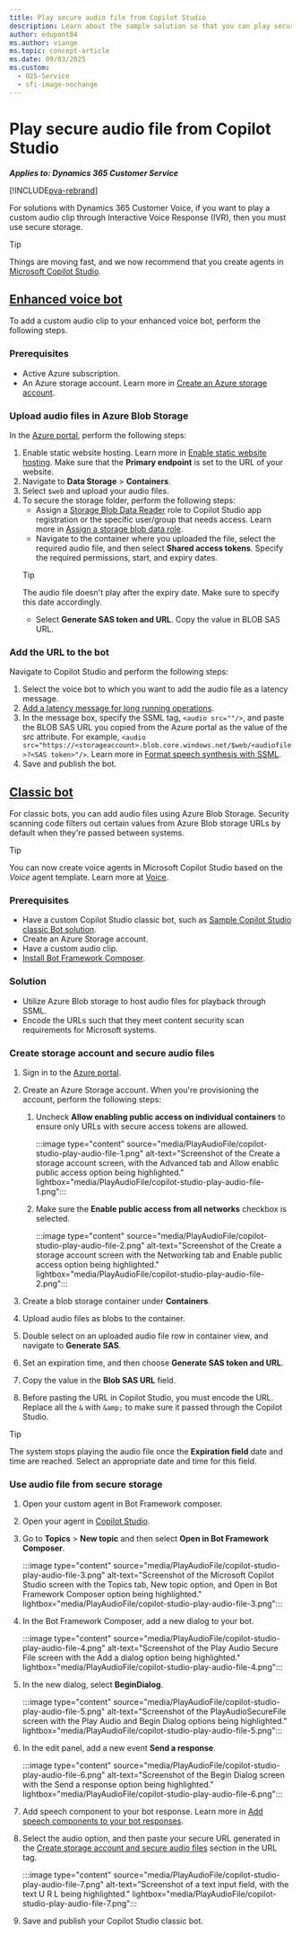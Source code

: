 ```yaml
---
title: Play secure audio file from Copilot Studio
description: Learn about the sample solution so that you can play secure audio files from Copilot Studio classic.
author: edupont04
ms.author: viange
ms.topic: concept-article
ms.date: 09/03/2025
ms.custom:
  - O25-Service
  - sfi-image-nochange
---
```


# Play secure audio file from Copilot Studio

***Applies to: Dynamics 365 Customer Service***

[!INCLUDE[pva-rebrand](../includes/pva-rebrand.md)]

For solutions with Dynamics 365 Customer Voice, if you want to play a custom audio clip through Interactive Voice Response (IVR), then you must use secure storage.

> [!TIP]
> Things are moving fast, and we now recommend that you create agents in [Microsoft Copilot Studio](/microsoft-copilot-studio/).

## [Enhanced voice bot](#tab/enhancedvoicebot)

To add a custom audio clip to your enhanced voice bot, perform the following steps.
 ### Prerequisites

 - Active Azure subscription.
 - An Azure storage account. Learn more in [Create an Azure storage account](/azure/storage/common/storage-account-create).

 ### Upload audio files in Azure Blob Storage

  In the [Azure portal](https://portal.azure.com), perform the following steps:  

   1. Enable static website hosting. Learn more in [Enable static website hosting](/azure/storage/blobs/storage-blob-static-website-how-to?tabs=azure-portal). Make sure that the **Primary endpoint** is set to the URL of your website.
   1. Navigate to **Data Storage** > **Containers**.
   1. Select `$web` and upload your audio files. 
   1. To secure the storage folder, perform the following steps:
       -  Assign a [Storage Blob Data Reader](/azure/role-based-access-control/built-in-roles/storage#storage-blob-data-reader) role to Copilot Studio app registration or the specific user/group that needs access. Learn more in [Assign a storage blob data role](/azure/storage/blobs/storage-auth-abac-portal#step-3-assign-a-storage-blob-data-role).
       - Navigate to the container where you uploaded the file, select the required audio file, and then select **Shared access tokens**. Specify the required permissions, start, and expiry dates.
        > [!TIP]
        > The audio file doesn't play after the expiry date. Make sure to specify this date accordingly.
       - Select **Generate SAS token and URL**. Copy the value in BLOB SAS URL.
  
  ### Add the URL to the bot

  Navigate to Copilot Studio and perform the following steps:

   1. Select the voice bot to which you want to add the audio file as a latency message.
   1. [Add a latency message for long running operations](/microsoft-copilot-studio/voice-configuration#add-a-latency-message-for-long-running-operations).
   1. In the message box, specify the SSML tag, `<audio src=""/>`, and paste the BLOB SAS URL you copied from the Azure portal as the value of the src attribute. For example, `<audio src="https://<storageaccount>.blob.core.windows.net/$web/<audiofile>?<SAS token>"/>`. Learn more in [Format speech synthesis with SSML](/microsoft-copilot-studio/voice-configuration#format-speech-synthesis-with-ssml).
   1. Save and publish the bot.
   
## [Classic bot](#tab/classicbot)

For classic bots, you can add audio files using Azure Blob Storage. Security scanning code filters out certain values from Azure Blob storage URLs by default when they're passed between systems.

> [!TIP]
> You can now create voice agents in Microsoft Copilot Studio based on the *Voice* agent template. Learn more at [Voice](/microsoft-copilot-studio/voice-build-from-template).

 ### Prerequisites
  - Have a custom Copilot Studio classic bot, such as [Sample Copilot Studio classic Bot solution](https://github.com/microsoft/Dynamics-365-FastTrack-Implementation-Assets/tree/master/Customer%20Service/ComponentLibrary/PVA/PlayAudioFile/sampleartifacts/PlaySecureAudioFilefromPVA_1_0_0_1.zip).
  - Create an Azure Storage account.
  - Have a custom audio clip.
  - [Install Bot Framework Composer](/composer/install-composer?tabs=windows).

 ### Solution

 - Utilize Azure Blob storage to host audio files for playback through SSML.
 - Encode the URLs such that they meet content security scan requirements for Microsoft systems.

 ### Create storage account and secure audio files

 1. Sign in to the [Azure portal](https://azure.microsoft.com/free/).

 2. Create an Azure Storage account. When you're provisioning the account, perform the following steps:
   
    1. Uncheck **Allow enabling public access on individual containers**  to ensure only URLs with secure access tokens are allowed.

       :::image type="content" source="media/PlayAudioFile/copilot-studio-play-audio-file-1.png" alt-text="Screenshot of the Create a storage account screen, with the Advanced tab and Allow enablic public access option being highlighted." lightbox="media/PlayAudioFile/copilot-studio-play-audio-file-1.png":::

    2. Make sure the **Enable public access from all networks** checkbox is selected.

       :::image type="content" source="media/PlayAudioFile/copilot-studio-play-audio-file-2.png" alt-text="Screenshot of the Create a storage account screen with the Networking tab and Enable public access option being highlighted." lightbox="media/PlayAudioFile/copilot-studio-play-audio-file-2.png":::

 4. Create a blob storage container under **Containers**.

 5. Upload audio files as blobs to the container.

 6. Double select on an uploaded audio file row in container view, and navigate to **Generate SAS**.

 7. Set an expiration time, and then choose **Generate SAS token and URL**.

 8. Copy the value in the **Blob SAS URL** field.

 9. Before pasting the URL in Copilot Studio, you must encode the URL. Replace all the `&` with `&amp;` to make sure it passed through the Copilot Studio.

  > [!TIP]
  > The system stops playing the audio file once the **Expiration field** date and time are reached. Select an appropriate date and time for this field.

 ### Use audio file from secure storage

 1. Open your custom agent in Bot Framework composer.

 2. Open your agent in [Copilot Studio](https://copilotstudio.microsoft.com/).

 3. Go to **Topics** > **New topic** and then select  **Open in Bot Framework Composer**.

     :::image type="content" source="media/PlayAudioFile/copilot-studio-play-audio-file-3.png" alt-text="Screenshot of the Microsoft Copilot Studio screen with the Topics tab, New topic option, and Open in Bot Framework Composer option being highlighted." lightbox="media/PlayAudioFile/copilot-studio-play-audio-file-3.png":::

 4. In the Bot Framework Composer, add a new dialog to your bot.

    :::image type="content" source="media/PlayAudioFile/copilot-studio-play-audio-file-4.png" alt-text="Screenshot of the Play Audio Secure File screen with the Add a dialog option being highlighted." lightbox="media/PlayAudioFile/copilot-studio-play-audio-file-4.png":::

 5. In the new dialog, select **BeginDialog**.

    :::image type="content" source="media/PlayAudioFile/copilot-studio-play-audio-file-5.png" alt-text="Screenshot of the PlayAudioSecureFile screen with the Play Audio and Begin Dialog options being highlighted." lightbox="media/PlayAudioFile/copilot-studio-play-audio-file-5.png":::

 6. In the edit panel, add a new event **Send a response**.

    :::image type="content" source="media/PlayAudioFile/copilot-studio-play-audio-file-6.png" alt-text="Screenshot of the Begin Dialog screen with the Send a response option being highlighted." lightbox="media/PlayAudioFile/copilot-studio-play-audio-file-6.png":::

 7. Add speech component to your bot response. Learn more in [Add speech components to your bot responses](/composer/concept-speech?tabs=v2x#add-speech-components-to-your-bot-responses).

 8. Select the audio option, and then paste your secure URL generated in the [Create storage account and secure audio files](#create-storage-account-and-secure-audio-files) section in the URL tag.

    :::image type="content" source="media/PlayAudioFile/copilot-studio-play-audio-file-7.png" alt-text="Screenshot of a text input field, with the text U R L being highlighted." lightbox="media/PlayAudioFile/copilot-studio-play-audio-file-7.png":::

 9. Save and publish your Copilot Studio classic bot.
